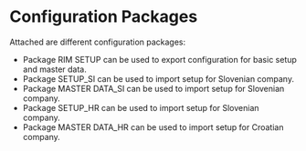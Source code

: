 # Configuration Packages


Attached are different configuration packages:
- Package RIM SETUP can be used to export configuration for basic setup and master data.
- Package SETUP_SI can be used to import setup for Slovenian company.
- Package MASTER DATA_SI can be used to import setup for Slovenian company.
- Package SETUP_HR can be used to import setup for Slovenian company.
- Package MASTER DATA_HR can be used to import setup for Croatian company.